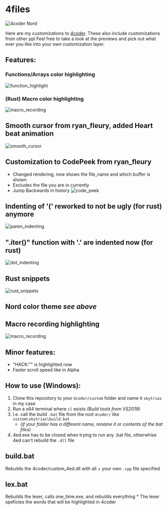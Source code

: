 # 4files
![4coder Nord](https://github.com/Skytrias/4files/blob/master/previews/nord_theme.png)

Here are my customizations to [4coder](http://4coder.net/). These also include customizations from other ppl
Feel free to take a look at the previews and pick out what ever you like into your own customization layer.

## Features: 
### Functions/Arrays color highlighting
![function_highlight](https://github.com/Skytrias/4files/blob/master/previews/function_highlight.gif)

### (Rust) Macro color highlighting
![macro_recording](https://github.com/Skytrias/4files/blob/master/previews/macro_recording_highlight.gif)

## Smooth cursor from ryan_fleury, added Heart beat animation
![smooth_cursor](https://github.com/Skytrias/4files/blob/master/previews/smooth_cursor.gif)

## Customization to CodePeek from ryan_fleury
  * Changed rendering, now shows the file_name and which buffer is shown
  * Excludes the file you are in currently
  * Jump Backwards in history
![code_peek](https://github.com/Skytrias/4files/blob/master/previews/code_peek_rendering.gif)

## Indenting of '(' reworked to not be ugly (for rust) anymore
![paren_indenting](https://github.com/Skytrias/4files/blob/master/previews/better_paren_indenting.gif)

## ".iter()" function with '.' are indented now (for rust)
![dot_indenting](https://github.com/Skytrias/4files/blob/master/previews/dot_indenting.gif)

## Rust snippets
![rust_snippets](https://github.com/Skytrias/4files/blob/master/previews/rust_snippets.gif)

## Nord color theme *see above*

## Macro recording highlighting
![macro_recording](https://github.com/Skytrias/4files/blob/master/previews/macro_recording_highlight.gif)

## Minor features:
* "HACK:"" is highlighted now
* Faster scroll speed like in Alpha

## How to use (Windows):
1. Clone this repository to your `4coder/custom` folder and name it `skytrias` in my case
2. Run a x64 terminal where `cl` exists *(Build tools from VS2019)*
3. I.e. call the build `.bat` file from the root `4coder/` like `custom\skytrias\build.bat` 
    * *(if your folder has a different name, rename it or contents of the bat files)*
4. 4ed.exe has to be closed when trying to run any .bat file, otherwhise 4ed can't rebuild the `.dll` file 

## build.bat
Rebuilds the 4coder/custom_4ed.dll with all + your own `.cpp` file specified

## lex.bat
Rebuilds the lexer, calls one_time.exe, and rebuilds everything
    * The lexer speficies the words that will be highlighted in 4coder
